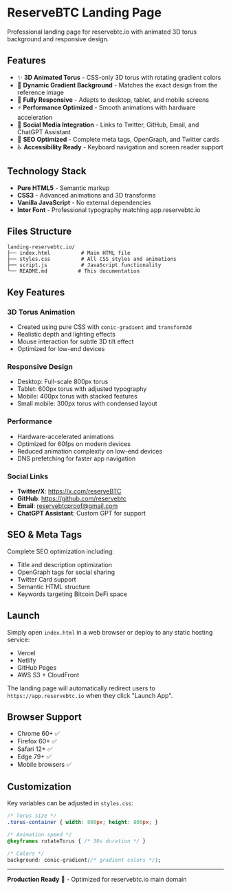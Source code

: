 # ReserveBTC Landing Page

Professional landing page for reservebtc.io with animated 3D torus background and responsive design.

## Features

- ✨ **3D Animated Torus** - CSS-only 3D torus with rotating gradient colors
- 🎨 **Dynamic Gradient Background** - Matches the exact design from the reference image
- 📱 **Fully Responsive** - Adapts to desktop, tablet, and mobile screens
- ⚡ **Performance Optimized** - Smooth animations with hardware acceleration
- 🔗 **Social Media Integration** - Links to Twitter, GitHub, Email, and ChatGPT Assistant
- 🎯 **SEO Optimized** - Complete meta tags, OpenGraph, and Twitter cards
- ♿ **Accessibility Ready** - Keyboard navigation and screen reader support

## Technology Stack

- **Pure HTML5** - Semantic markup
- **CSS3** - Advanced animations and 3D transforms
- **Vanilla JavaScript** - No external dependencies
- **Inter Font** - Professional typography matching app.reservebtc.io

## Files Structure

```
landing-reservebtc.io/
├── index.html          # Main HTML file
├── styles.css          # All CSS styles and animations
├── script.js           # JavaScript functionality
└── README.md          # This documentation
```

## Key Features

### 3D Torus Animation
- Created using pure CSS with `conic-gradient` and `transform3d`
- Realistic depth and lighting effects
- Mouse interaction for subtle 3D tilt effect
- Optimized for low-end devices

### Responsive Design
- Desktop: Full-scale 800px torus
- Tablet: 600px torus with adjusted typography  
- Mobile: 400px torus with stacked features
- Small mobile: 300px torus with condensed layout

### Performance
- Hardware-accelerated animations
- Optimized for 60fps on modern devices
- Reduced animation complexity on low-end devices
- DNS prefetching for faster app navigation

### Social Links
- **Twitter/X**: https://x.com/reserveBTC
- **GitHub**: https://github.com/reservebtc  
- **Email**: reservebtcproof@gmail.com
- **ChatGPT Assistant**: Custom GPT for support

## SEO & Meta Tags

Complete SEO optimization including:
- Title and description optimization
- OpenGraph tags for social sharing
- Twitter Card support
- Semantic HTML structure
- Keywords targeting Bitcoin DeFi space

## Launch

Simply open `index.html` in a web browser or deploy to any static hosting service:

- Vercel
- Netlify  
- GitHub Pages
- AWS S3 + CloudFront

The landing page will automatically redirect users to `https://app.reservebtc.io` when they click "Launch App".

## Browser Support

- Chrome 60+ ✅
- Firefox 60+ ✅  
- Safari 12+ ✅
- Edge 79+ ✅
- Mobile browsers ✅

## Customization

Key variables can be adjusted in `styles.css`:

```css
/* Torus size */
.torus-container { width: 800px; height: 800px; }

/* Animation speed */
@keyframes rotateTorus { /* 30s duration */ }

/* Colors */
background: conic-gradient(/* gradient colors */);
```

---

**Production Ready** 🚀 - Optimized for reservebtc.io main domain